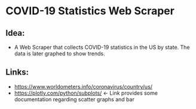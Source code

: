 # COVID-19 Statistics Web Scraper

## Idea:
- A Web Scraper that collects COVID-19 statistics in the US by state. The data is later graphed to show trends.

## Links:
- https://www.worldometers.info/coronavirus/country/us/
- https://plotly.com/python/subplots/ <- Link provides some documentation regarding scatter graphs and bar
